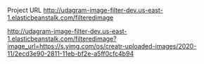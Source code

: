 Project URL
http://udagram-image-filter-dev.us-east-1.elasticbeanstalk.com/filteredimage


http://udagram-image-filter-dev.us-east-1.elasticbeanstalk.com/filteredimage?image_url=https://s.yimg.com/os/creatr-uploaded-images/2020-11/2ecd3e90-2811-11eb-bf2e-a5ff0cfc4b94


